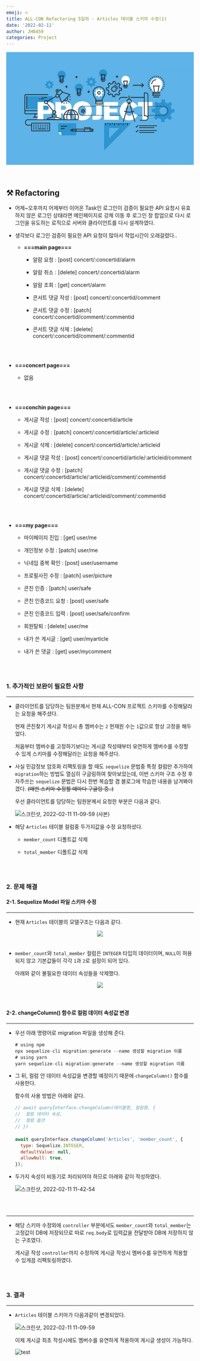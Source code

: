 ```yaml
---
emoji: 🔥
title: ALL-CON Refactoring 5일차 - Articles 테이블 스키마 수정(1)
date: '2022-02-11'
author: JH8459
categories: Project
---
```


![github-blog.png](../../assets/common/PROJECT.jpeg)

<br>

## ⚒️ Refactoring

- 어제~오후까지 어제부터 이어온 Task인 로그인이 검증이 필요한 API 요청시 유효하지 않은 로그인 상태라면 메인페이지로 강제 이동 후 로그인 창 팝업으로 다시 로그인을 유도하는 로직으로 서버와 클라이언트를 다시 설계하였다.

- 생각보다 로그인 검증이 필요한 API 요청이 많아서 작업시간이 오래걸렸다..

  - **===main page===**

    - 알람 요청 : [post] concert/:concertid/alarm

    - 알람 취소 : [delete] concert/:concertid/alarm

    - 알람 조회 : [get] concert/alarm

    - 콘서트 댓글 작성 : [post] concert/:concertid/comment

    - 콘서트 댓글 수정 : [patch] concert/:concertid/comment/:commentid

    - 콘서트 댓글 삭제 : [delete] concert/:concertid/comment/:commentid

<br>
<br>

- **===concert page===**

  - 없음

<br>
<br>

- **===conchin page===**

  - 게시글 작성 : [post] concert/:concertid/article

  - 게시글 수정 : [patch] concert/:concertid/article/:articleid

  - 게시글 삭제 : [delete] concert/:concertid/article/:articleid

  - 게시글 댓글 작성 : [post] concert/:concertid/article/:articleid/comment

  - 게시글 댓글 수정 : [patch] concert/:concertid/article/:articleid/comment/:commentid

  - 게시글 댓글 삭제 : [delete] concert/:concertid/article/:articleid/comment/:commentid

<br>
<br>

- **===my page===**

  - 마이페이지 진입 : [get] user/me

  - 개인정보 수정 : [patch] user/me

  - 닉네임 중복 확인 : [post] user/username

  - 프로필사진 수정 : [patch] user/picture

  - 콘친 인증 : [patch] user/safe

  - 콘친 인증코드 요청 : [post] user/safe

  - 콘친 인증코드 입력 : [post] user/safe/confirm

  - 회원탈퇴 : [delete] user/me

  - 내가 쓴 게시글 : [get] user/myarticle

  - 내가 쓴 댓글 : [get] user/mycomment

<br>
<br>

### 1. 추가적인 보완이 필요한 사항

---

- 클라이언트를 담당하는 팀원분께서 현재 ALL-CON 프로젝트 스키마를 수정해달라는 요청을 해주셨다.

  현재 콘친찾기 게시글 작성시 총 멤버수는 `2` 현재원 수는 `1`값으로 항상 고정을 해두었다.

  처음부터 멤버수를 고정하기보다는 게시글 작성때부터 유연하게 멤버수를 수정할 수 있게 스키마를 수정해달라는 요청을 해주셨다.

- 사실 민감정보 암호화 리팩토링을 할 때도 `sequelize` 문법중 특정 컬럼만 추가하여 `migration`하는 방법도 열심히 구글링하여 찾아보았는데, 이번 스키마 구조 수정 후 자주쓰는 `sequelize` 문법은 다시 한번 복습할 겸 블로그에 학습한 내용을 남겨봐야겠다. ~~(매번 스키마 수정할 때마다 구글링 중..)~~

  우선 클라이언트를 담당하는 팀원분께서 요청한 부분은 다음과 같다.

  ![스크린샷, 2022-02-11 11-09-59 (사본)](https://user-images.githubusercontent.com/83164003/153529646-275d910a-f7ee-43e2-8818-c2f2c9087961.png)

- 해당 `Articles` 테이블 컬럼중 두가지값을 수정 요청하셨다.

  - `member_count` 디폴트값 삭제

  - `total_member` 디폴트값 삭제

<br>
<br>

### 2. 문제 해결

#### 2-1. Sequelize Model 파일 스키마 수정

---

- 현재 `Articles` 테이블의 모델구조는 다음과 같다.

<center><img src="https://user-images.githubusercontent.com/83164003/153530343-c5bc09d9-9c91-4f8b-bb9b-56be132b2c22.png"/></center><br>

- `member_count`와 `total_member` 컬럼은 `INTEGER` 타입의 데이터이며, `NULL`이 허용되지 않고 기본값들이 각각 `1`과 `2`로 설정이 되어 있다.

  아래와 같이 불필요한 데이터 속성들을 삭제했다.

<center><img src="https://user-images.githubusercontent.com/83164003/153530565-8e3c1057-f48a-446a-b7eb-1afcf3531e53.png"/></center>

<br>
<br>

#### 2-2. changeColumn() 함수로 컬럼 데이터 속성값 변경

---

- 우선 아래 명령어로 migration 파일을 생성해 준다.

  ```js
  # using npm
  npx sequelize-cli migration:generate --name 생성할 migration 이름
  # using yarn
  yarn sequelize-cli migration:generate --name 생성할 migration 이름
  ```

- 그 뒤, 컬럼 안 데이터 속성값을 변경할 예정이기 때문에 `changeColumn()` 함수를 사용한다.

  함수의 사용 방법은 아래와 같다.

  ```js
  // await queryInterface.changeColumn(테이블명, 컬럼명, {
  //  컬럼 데이터 속성,
  //  컬럼 옵션
  // })

  await queryInterface.changeColumn('Articles', 'member_count', {
    type: Sequelize.INTEGER,
    defaultValue: null,
    allowNull: true,
  });
  ```

- 두가지 속성이 비동기로 처리되어야 하므로 아래와 같이 작성하였다.

  ![스크린샷, 2022-02-11 11-42-54](https://user-images.githubusercontent.com/83164003/153529840-83dcc0fa-af69-4442-9395-dbc371849e23.png)

<br>
<br>

---

- 해당 스키마 수정외에 `controller` 부분에서도 `member_count`와 `total_member`는 고정값이 DB에 저장되므로 따로 `req.body`로 입력값을 전달받아 DB에 저장하지 않는 구조였다.

  게시글 작성 `controller`까지 수정하여 게시글 작성시 멤버수를 유연하게 적용할 수 있게끔 리팩토링하였다.

<br>
<br>

### 3. 결과

---

- `Articles` 테이블 스키마가 다음과같이 변경되었다.

  ![스크린샷, 2022-02-11 11-09-59](https://user-images.githubusercontent.com/83164003/153530932-c18c05a1-c469-413f-97da-62c00be542ea.png)

  이제 게시글 최초 작성시에도 멤버수를 유연하게 적용하여 게시글 생성이 가능하다.

  ![test](https://user-images.githubusercontent.com/83164003/153531161-6c35922d-cdce-458d-ae93-04daa29ab5b9.gif)

<br>
<br>

```toc

```
